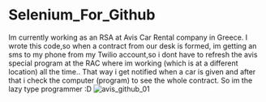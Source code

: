 # Selenium_For_Github
Im currently working as an RSA at Avis Car Rental company in Greece. I wrote this code,so when a contract from our desk is formed, im getting an sms to my phone
from my Twilio account,so i dont have to refresh the avis special program at the RAC where im working (which is at a different location) all the time..
That way i get notified when a car is given and after that i check the computer (program) to see the whole contract. So im the lazy type programmer :D
![avis_github_01](https://user-images.githubusercontent.com/101247386/178094268-b494feb9-c645-4e9d-82f7-146649105007.png)
